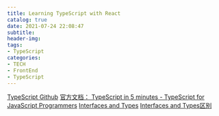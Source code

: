 ```yaml
---
title: Learning TypeScript with React
catalog: true
date: 2021-07-24 22:08:47
subtitle:
header-img:
tags:
- TypeScript
categories:
- TECH
- FrontEnd
- TypeScript
---
```


[TypeScript Github](https://github.com/Microsoft/TypeScript)
[官方文档： TypeScript in 5 minutes - TypeScript for JavaScript Programmers](https://www.typescriptlang.org/docs/handbook/typescript-in-5-minutes.html)
    [Interfaces and Types](https://www.typescriptlang.org/docs/handbook/typescript-in-5-minutes.html)
        [Interfaces and Types区别](https://stackoverflow.com/questions/37233735/typescript-interfaces-vs-types/52682220#52682220)